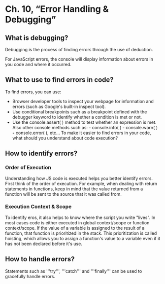 # Ch. 10, “Error Handling & Debugging”

## What is debugging?
Debugging is the process of finding errors through the use of deduction.

For JavaScript errors, the console will display information about errors in you code and where it occurred.


## What to use to find errors in code?

To find errors, you can use:

* Browser developer tools to inspect your webpage for information and errors (such as Google's built-in inspect tool).
* Use conditional breakpoints such as a breakpoint defined with the debugger keyword to identify whether a condition is met or not.
* Use the console.assert( ) method to test whether an expression is met. Also other console methods such as:
 **-** console.info( )
 **-** console.warn( )
 **-** console.error( ), etc…
To make it easier to find errors in your code, what should you understand about code execution?

## How to identify errors?

### Order of Execution
Understanding how JS code is executed helps you better identify errors. First think of the order of execution. For example, when dealing with return statements in functions, keep in mind that the value returned from a function will be sent to the source that it was called from.


### Execution Context & Scope
To identify eros, it also helps to know where the script you write "lives". In most cases code is either executed in global context/scope or function context/scope.  If the value of a variable is assigned to the result of a function, that function is prioritized in the stack. This prioritization is called hoisting, which allows you to assign a function's value to a variable even if it has not been declared before  it's use.


## How to handle errors?
Statements such as '''try''', '''catch''' and '''finally''' can be used to gracefully handle errors.
